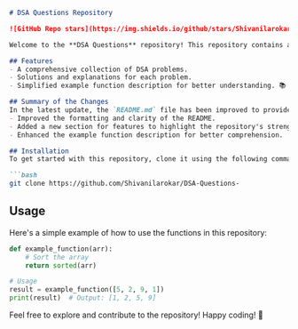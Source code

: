 ```markdown
# DSA Questions Repository

![GitHub Repo stars](https://img.shields.io/github/stars/Shivanilarokar/DSA-Questions-) ![GitHub forks](https://img.shields.io/github/forks/Shivanilarokar/DSA-Questions-) ![GitHub issues](https://img.shields.io/github/issues/Shivanilarokar/DSA-Questions-)

Welcome to the **DSA Questions** repository! This repository contains a collection of Data Structures and Algorithms (DSA) problems designed to help you enhance your coding skills.

## Features
- A comprehensive collection of DSA problems.
- Solutions and explanations for each problem.
- Simplified example function description for better understanding. 📚

## Summary of the Changes
In the latest update, the `README.md` file has been improved to provide clearer structure and enhanced readability. The following changes were made:
- Improved the formatting and clarity of the README.
- Added a new section for features to highlight the repository's strengths.
- Enhanced the example function description for better comprehension.

## Installation
To get started with this repository, clone it using the following command:

```bash
git clone https://github.com/Shivanilarokar/DSA-Questions-
```

## Usage
Here's a simple example of how to use the functions in this repository:

```python
def example_function(arr):
    # Sort the array
    return sorted(arr)

# Usage
result = example_function([5, 2, 9, 1])
print(result)  # Output: [1, 2, 5, 9]
```

Feel free to explore and contribute to the repository! Happy coding! 🚀
```